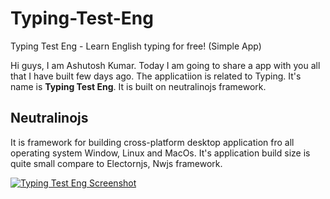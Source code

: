 # Typing-Test-Eng
Typing Test Eng - Learn English typing for free! (Simple App)

Hi guys, I am Ashutosh Kumar. Today I am going to share a app with you all that I have built few days ago. The applicatiion is related to Typing. It's name is **Typing Test Eng**. It is built on neutralinojs framework.

## Neutralinojs
It is framework for building cross-platform desktop application fro all operating system Window, Linux and MacOs.
It's application build size is quite small compare to Electornjs, Nwjs framework.



[![Typing Test Eng Screenshot](http://img.youtube.com/vi/YOUTUBE_VIDEO_ID_HERE/0.jpg)](http://www.youtube.com/watch?v=YOUTUBE_VIDEO_ID_HERE)
